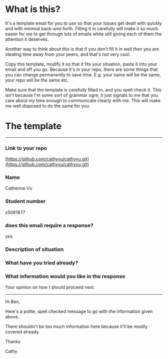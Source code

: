 # What is this?

It's a template email for you to use so that your issues get dealt with quickly and with minimal back-and-forth. Filling it in carefully will make it so much easier for me to get through lots of emails while still giving each of them the attention it deserves.

Another way to think about this is that if you _don't_ fill it in well then you are stealing time away from your peers, and that's not very cool.

Copy this template, modify it so that it fits your situation, paste it into your email and off you go. Because it's in your repo, there are some things that you can change permanently to save time. E.g. your name will be the same, your repo will be the same etc.

Make sure that the template is carefully filled in, and you spell check it. This isn't because I'm some sort of grammar ogre, it just signals to me that you care about my time enough to communicate clearly with me. This will make me well disposed to do the same for you.

# The template

---
### Link to your repo
[https://github.com/cathyvu/cathyvu.git](https://github.com/cathyvu/cathyvu.git)

### Name
Catherine Vu

### Student number
z5061877

### does this email require a response?
yes

### Description of situation


### What have you tried already?


### What information would you like in the response
Your opinion on how I should proceed next.

---

Hi Ben,

Here's a polite, spell checked message to go with the information given above.

There shouldn't be _too_ much information here because it'll be mostly covered already.

Thanks

Cathy
